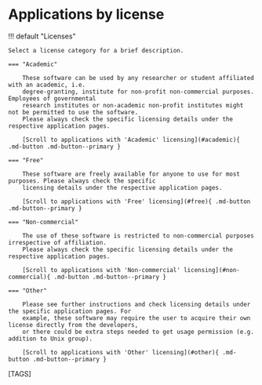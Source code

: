 # Applications by license

!!! default "Licenses"

    Select a license category for a brief description.

    === "Academic"

        These software can be used by any researcher or student affiliated with an academic, i.e.
        degree-granting, institute for non-profit non-commercial purposes. Employees of governmental
        research institutes or non-academic non-profit institutes might not be permitted to use the software.
        Please always check the specific licensing details under the respective application pages.

        [Scroll to applications with 'Academic' licensing](#academic){ .md-button .md-button--primary }

    === "Free"

        These software are freely available for anyone to use for most purposes. Please always check the specific
        licensing details under the respective application pages.

        [Scroll to applications with 'Free' licensing](#free){ .md-button .md-button--primary }

    === "Non-commercial"

        The use of these software is restricted to non-commercial purposes irrespective of affiliation.
        Please always check the specific licensing details under the respective application pages.

        [Scroll to applications with 'Non-commercial' licensing](#non-commercial){ .md-button .md-button--primary }

    === "Other"

        Please see further instructions and check licensing details under the specific application pages. For
        example, these software may require the user to acquire their own license directly from the developers, 
        or there could be extra steps needed to get usage permission (e.g. addition to Unix group).

        [Scroll to applications with 'Other' licensing](#other){ .md-button .md-button--primary }

[TAGS]
